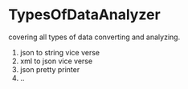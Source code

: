 # TypesOfDataAnalyzer
covering all types of data converting and analyzing.
1. json to string vice verse
2. xml to json vice verse
3. json pretty printer
4. ..
